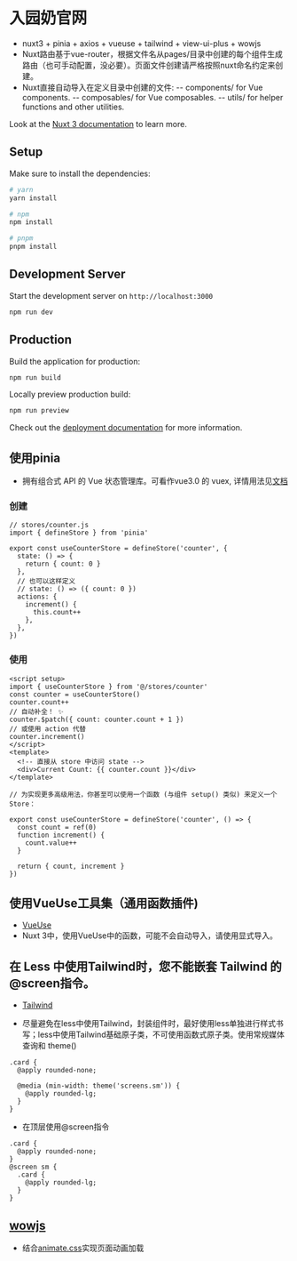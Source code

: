 # 入园奶官网

- nuxt3 + pinia + axios + vueuse + tailwind + view-ui-plus + wowjs
- Nuxt路由基于vue-router，根据文件名从pages/目录中创建的每个组件生成路由（也可手动配置，没必要）。页面文件创建请严格按照nuxt命名约定来创建。
- Nuxt直接自动导入在定义目录中创建的文件:
-- components/ for Vue components.
-- composables/ for Vue composables.
-- utils/ for helper functions and other utilities.

Look at the [Nuxt 3 documentation](https://nuxt.com/docs/getting-started/introduction) to learn more.

## Setup

Make sure to install the dependencies:

```bash
# yarn
yarn install

# npm
npm install

# pnpm
pnpm install
```

## Development Server

Start the development server on `http://localhost:3000`

```bash
npm run dev
```

## Production

Build the application for production:

```bash
npm run build
```

Locally preview production build:

```bash
npm run preview
```

Check out the [deployment documentation](https://nuxt.com/docs/getting-started/deployment) for more information.


## 使用pinia

- 拥有组合式 API 的 Vue 状态管理库。可看作vue3.0 的 vuex, 详情用法见[文档](https://pinia.vuejs.org/zh/ssr/nuxt.html)

### 创建
```
// stores/counter.js
import { defineStore } from 'pinia'

export const useCounterStore = defineStore('counter', {
  state: () => {
    return { count: 0 }
  },
  // 也可以这样定义
  // state: () => ({ count: 0 })
  actions: {
    increment() {
      this.count++
    },
  },
})
```
### 使用
```
<script setup>
import { useCounterStore } from '@/stores/counter'
const counter = useCounterStore()
counter.count++
// 自动补全！ ✨
counter.$patch({ count: counter.count + 1 })
// 或使用 action 代替
counter.increment()
</script>
<template>
  <!-- 直接从 store 中访问 state -->
  <div>Current Count: {{ counter.count }}</div>
</template>

// 为实现更多高级用法，你甚至可以使用一个函数 (与组件 setup() 类似) 来定义一个 Store：

export const useCounterStore = defineStore('counter', () => {
  const count = ref(0)
  function increment() {
    count.value++
  }

  return { count, increment }
})
```

## 使用VueUse工具集（通用函数插件)

- [VueUse](https://www.vueusejs.com/)
- Nuxt 3中，使用VueUse中的函数，可能不会自动导入，请使用显式导入。

## 在 Less 中使用Tailwind时，您不能嵌套 Tailwind 的@screen指令。

- [Tailwind](https://www.tailwindcss.cn/)

- 尽量避免在less中使用Tailwind，封装组件时，最好使用less单独进行样式书写；less中使用Tailwind基础原子类，不可使用函数式原子类。使用常规媒体查询和 theme()

```
.card {
  @apply rounded-none;

  @media (min-width: theme('screens.sm')) {
    @apply rounded-lg;
  }
}
```

- 在顶层使用@screen指令

```
.card {
  @apply rounded-none;
}
@screen sm {
  .card {
    @apply rounded-lg;
  }
}
```

## [wowjs](https://wowjs.uk/)

- 结合[animate.css](https://animate.style/)实现页面动画加载
